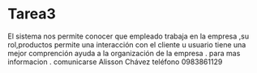 # Tarea3
El sistema nos permite conocer que empleado trabaja en la empresa ,su rol,productos permite una interacción con el cliente u usuario tiene una mejor comprención ayuda a la organización de la empresa . 
para mas informacion .
comunicarse 
Alisson Chávez
teléfono 0983861129
